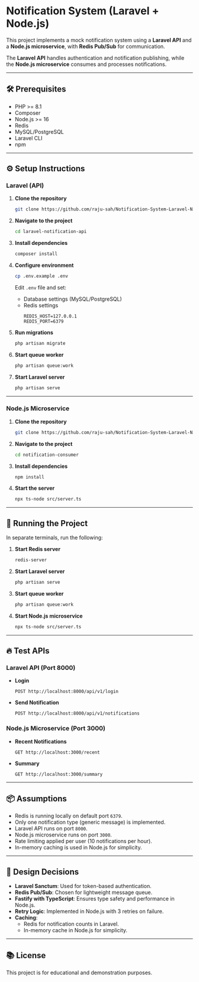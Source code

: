 # Notification System (Laravel + Node.js)

This project implements a mock notification system using a **Laravel API** and a **Node.js microservice**, with **Redis Pub/Sub** for communication. 

The **Laravel API** handles authentication and notification publishing, while the **Node.js microservice** consumes and processes notifications.

---

## 🛠️ Prerequisites

- PHP >= 8.1
- Composer
- Node.js >= 16
- Redis
- MySQL/PostgreSQL
- Laravel CLI
- npm

---

## ⚙️ Setup Instructions

### Laravel (API)

1. **Clone the repository**
   ```bash
   git clone https://github.com/raju-sah/Notification-System-Laravel-Node.js-
   ```

2. **Navigate to the project**
   ```bash
   cd laravel-notification-api
   ```

3. **Install dependencies**
   ```bash
   composer install
   ```

4. **Configure environment**
   ```bash
   cp .env.example .env
   ```

   Edit `.env` file and set:
   - Database settings (MySQL/PostgreSQL)
   - Redis settings
     ```
     REDIS_HOST=127.0.0.1
     REDIS_PORT=6379
     ```

5. **Run migrations**
   ```bash
   php artisan migrate
   ```

6. **Start queue worker**
   ```bash
   php artisan queue:work
   ```

7. **Start Laravel server**
   ```bash
   php artisan serve
   ```

---

### Node.js Microservice

1. **Clone the repository**
   ```bash
   git clone https://github.com/raju-sah/Notification-System-Laravel-Node.js-
   ```

2. **Navigate to the project**
   ```bash
   cd notification-consumer
   ```

3. **Install dependencies**
   ```bash
   npm install
   ```

4. **Start the server**
   ```bash
   npx ts-node src/server.ts
   ```

---

## 🚀 Running the Project

In separate terminals, run the following:

1. **Start Redis server**
   ```bash
   redis-server
   ```

2. **Start Laravel server**
   ```bash
   php artisan serve
   ```

3. **Start queue worker**
   ```bash
   php artisan queue:work
   ```

4. **Start Node.js microservice**
   ```bash
   npx ts-node src/server.ts
   ```

---

## 🔥 Test APIs

### Laravel API (Port 8000)
- **Login**
  ```
  POST http://localhost:8000/api/v1/login
  ```

- **Send Notification**
  ```
  POST http://localhost:8000/api/v1/notifications
  ```

### Node.js Microservice (Port 3000)
- **Recent Notifications**
  ```
  GET http://localhost:3000/recent
  ```

- **Summary**
  ```
  GET http://localhost:3000/summary
  ```

---

## 📦 Assumptions

- Redis is running locally on default port `6379`.
- Only one notification type (generic message) is implemented.
- Laravel API runs on port `8000`.
- Node.js microservice runs on port `3000`.
- Rate limiting applied per user (10 notifications per hour).
- In-memory caching is used in Node.js for simplicity.

---

## 🧹 Design Decisions

- **Laravel Sanctum**: Used for token-based authentication.
- **Redis Pub/Sub**: Chosen for lightweight message queue.
- **Fastify with TypeScript**: Ensures type safety and performance in Node.js.
- **Retry Logic**: Implemented in Node.js with 3 retries on failure.
- **Caching**:
  - Redis for notification counts in Laravel.
  - In-memory cache in Node.js for simplicity.

---

## 📚 License

This project is for educational and demonstration purposes.

